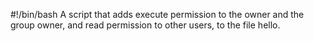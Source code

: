 #!/bin/bash
A script that adds execute permission to the owner and the group owner, and read permission to other users, to the file hello.
